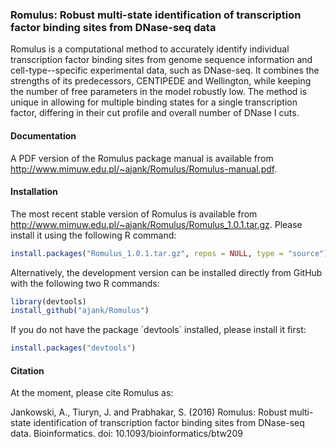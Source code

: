 ### Romulus: Robust multi-state identification of transcription factor binding sites from DNase-seq data

Romulus is a computational method to accurately identify individual
transcription factor binding sites from genome sequence information and
cell-type--specific experimental data, such as DNase-seq. It combines the
strengths of its predecessors, CENTIPEDE and Wellington, while keeping
the number of free parameters in the model robustly low. The method is
unique in allowing for multiple binding states for a single transcription
factor, differing in their cut profile and overall number of DNase I cuts.

#### Documentation

A PDF version of the Romulus package manual is available from
http://www.mimuw.edu.pl/~ajank/Romulus/Romulus-manual.pdf.

#### Installation

The most recent stable version of Romulus is available from
http://www.mimuw.edu.pl/~ajank/Romulus/Romulus_1.0.1.tar.gz.
Please install it using the following R command:

```R
install.packages("Romulus_1.0.1.tar.gz", repos = NULL, type = "source")
```

Alternatively, the development version can be installed directly from GitHub
with the following two R commands:

```R
library(devtools)
install_github("ajank/Romulus")
```

If you do not have the package `devtools´ installed, please install it first:

```R
install.packages("devtools")
```

#### Citation

At the moment, please cite Romulus as:

Jankowski, A., Tiuryn, J. and Prabhakar, S. (2016) Romulus: Robust
multi-state identification of transcription factor binding sites
from DNase-seq data. Bioinformatics. doi: 10.1093/bioinformatics/btw209
